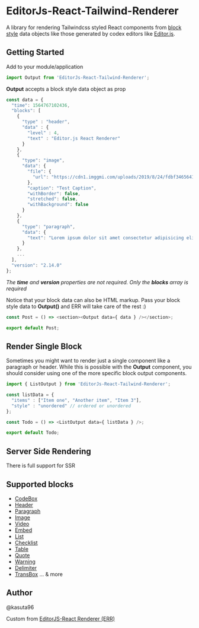 # EditorJs-React-Tailwind-Renderer

A library for rendering Tailwindcss styled React components from [block style](https://editorjs.io/saving-data) data objects like those generated by codex editors like [Editor.js](https://editorjs.io/).


## Getting Started

Add to your module/application

```javascript
import Output from 'EditorJs-React-Tailwind-Renderer';
```

**Output** accepts a block style data object as prop

```javascript
const data = {
  "time": 1564767102436,
  "blocks": [
    {
      "type" : "header",
      "data" : {
        "level" : 4,
        "text" : "Editor.js React Renderer"
      }
    },
    {
      "type": "image",
      "data": {
        "file": {
          "url": "https://cdn1.imggmi.com/uploads/2019/8/24/fdbf3465641e401ebe0ec58d278656d1-full.jpg"
        },
        "caption": "Test Caption",
        "withBorder": false,
        "stretched": false,
        "withBackground": false
      }
    },
    {
      "type": "paragraph",
      "data": {
        "text": "Lorem ipsum dolor sit amet consectetur adipisicing elit. Doloremque accusantium veritatis dolorum cum amet! Ipsa ullam nisi, dolor explicabo ut nobis repudiandae saepe illo error facilis consectetur, quisquam assumenda dolorum."
      }
    },
    ...
  ],
  "version": "2.14.0"
};
```

*The **time** and **version** properties are not required. Only the **blocks** array is required*

Notice that your block data can also be HTML markup.
Pass your block style data to **Output()** and ERR will take care of the rest :)

```javascript
const Post = () => <section><Output data={ data } /></section>;

export default Post;
```


## Render Single Block

Sometimes you might want to render just a single component like a paragraph or header. While this is possible with the **Output** component, you should consider using one of the more specific block output components.

```javascript
import { ListOutput } from 'EditorJs-React-Tailwind-Renderer';

const listData = {
  "items" : ["Item one", "Another item", "Item 3"],
  "style" : "unordered" // ordered or unordered
};

const Todo = () => <ListOutput data={ listData } />;

export default Todo;
```


## Server Side Rendering

There is full support for SSR


## Supported blocks
* [CodeBox](https://github.com/BomdiZane/codebox)
* [Header](https://github.com/editor-js/header)
* [Paragraph](https://github.com/editor-js/paragraph)
* [Image](https://github.com/editor-js/image)
* [Video](https://github.com/PaulKinlan/simple-video)
* [Embed](https://github.com/editor-js/embed)
* [List](https://github.com/editor-js/list)
* [Checklist](https://github.com/editor-js/checklist)
* [Table](https://github.com/editor-js/table)
* [Quote](https://github.com/editor-js/quote)
* [Warning](https://github.com/editor-js/warning)
* [Delimiter](https://github.com/editor-js/delimiter)
* [TransBox](https://github.com/kasuta96/editer-trans)
... & more


## Author

@kasuta96

Custom from [EditorJS-React Renderer (ERR)](https://err.bomdisoft.com/)
